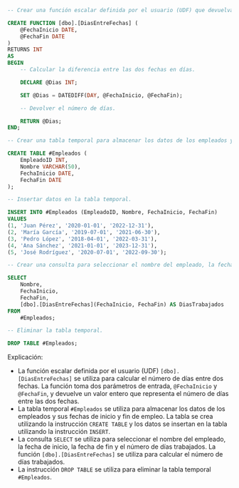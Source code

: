 ```sql
-- Crear una función escalar definida por el usuario (UDF) que devuelva el número de días entre dos fechas.

CREATE FUNCTION [dbo].[DiasEntreFechas] (
    @FechaInicio DATE,
    @FechaFin DATE
)
RETURNS INT
AS
BEGIN
    -- Calcular la diferencia entre las dos fechas en días.

    DECLARE @Dias INT;

    SET @Dias = DATEDIFF(DAY, @FechaInicio, @FechaFin);

    -- Devolver el número de días.

    RETURN @Dias;
END;

-- Crear una tabla temporal para almacenar los datos de los empleados y sus fechas de inicio y fin de empleo.

CREATE TABLE #Empleados (
    EmpleadoID INT,
    Nombre VARCHAR(50),
    FechaInicio DATE,
    FechaFin DATE
);

-- Insertar datos en la tabla temporal.

INSERT INTO #Empleados (EmpleadoID, Nombre, FechaInicio, FechaFin)
VALUES
(1, 'Juan Pérez', '2020-01-01', '2022-12-31'),
(2, 'María García', '2019-07-01', '2021-06-30'),
(3, 'Pedro López', '2018-04-01', '2022-03-31'),
(4, 'Ana Sánchez', '2021-01-01', '2023-12-31'),
(5, 'José Rodríguez', '2020-07-01', '2022-09-30');

-- Crear una consulta para seleccionar el nombre del empleado, la fecha de inicio y la fecha de fin de empleo, y el número de días trabajados.

SELECT
    Nombre,
    FechaInicio,
    FechaFin,
    [dbo].[DiasEntreFechas](FechaInicio, FechaFin) AS DiasTrabajados
FROM
    #Empleados;

-- Eliminar la tabla temporal.

DROP TABLE #Empleados;
```

Explicación:

* La función escalar definida por el usuario (UDF) `[dbo].[DiasEntreFechas]` se utiliza para calcular el número de días entre dos fechas. La función toma dos parámetros de entrada, `@FechaInicio` y `@FechaFin`, y devuelve un valor entero que representa el número de días entre las dos fechas.
* La tabla temporal `#Empleados` se utiliza para almacenar los datos de los empleados y sus fechas de inicio y fin de empleo. La tabla se crea utilizando la instrucción `CREATE TABLE` y los datos se insertan en la tabla utilizando la instrucción `INSERT`.
* La consulta `SELECT` se utiliza para seleccionar el nombre del empleado, la fecha de inicio, la fecha de fin y el número de días trabajados. La función `[dbo].[DiasEntreFechas]` se utiliza para calcular el número de días trabajados.
* La instrucción `DROP TABLE` se utiliza para eliminar la tabla temporal `#Empleados`.